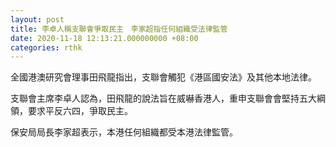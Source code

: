 ```yaml
---
layout: post
title: 李卓人稱支聯會爭取民主　李家超指任何組織受法律監管
date: 2020-11-18 12:13:21.000000000 +08:00
categories: rthk
---
```


全國港澳研究會理事田飛龍指出，支聯會觸犯《港區國安法》及其他本地法律。

支聯會主席李卓人認為，田飛龍的說法旨在威嚇香港人，重申支聯會會堅持五大綱領，要求平反六四，爭取民主。

保安局局長李家超表示，本港任何組織都受本港法律監管。

